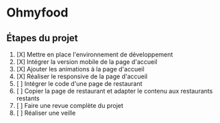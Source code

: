 # Ohmyfood

## Étapes du projet
1. [X] Mettre en place l'environnement de développement
2. [X] Intégrer la version mobile de la page d'accueil
3. [X] Ajouter les animations à la page d'accueil
4. [X] Réaliser le responsive de la page d'accueil
5. [ ] Intégrer le code d'une page de restaurant
6. [ ] Copier la page de restaurant et adapter le contenu aux restaurants restants
7. [ ] Faire une revue complète du projet
8. [ ] Réaliser une veille